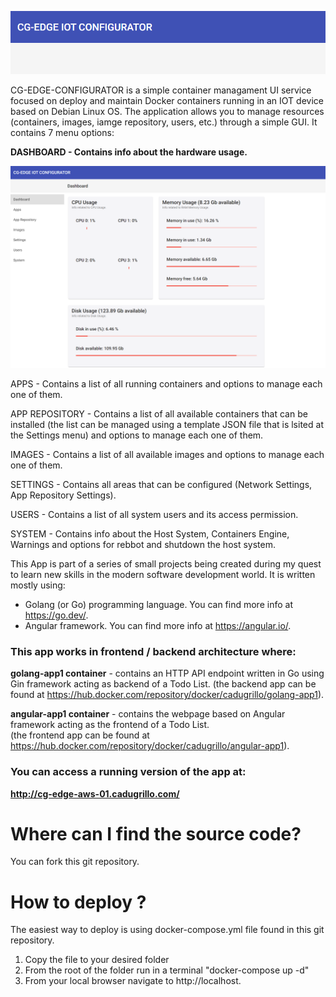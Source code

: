 <p align="center">
  <img title="cg-edge-configurator" src='https://raw.githubusercontent.com/cadugrillo/cg-edge-resources/main/cg-edge-banner.png' />
</p>

CG-EDGE-CONFIGURATOR is a simple container managament UI service focused on deploy and maintain Docker containers running in an IOT device based on Debian Linux OS.
The application allows you to manage resources (containers, images, iamge repository, users, etc.) through a simple GUI.
It contains 7 menu options:

**DASHBOARD - Contains info about the hardware usage.**
<p align="center">
  <img title="cg-edge-configurator" src='https://raw.githubusercontent.com/cadugrillo/cg-edge-resources/main/cg-edge-dashboard.png' />
</p>

APPS - Contains a list of all running containers and options to manage each one of them.

APP REPOSITORY - Contains a list of all available containers that can be installed (the list can be managed using a template JSON file that is lsited at the Settings menu) and options to manage each one of them.

IMAGES - Contains a list of all available images and options to manage each one of them.

SETTINGS - Contains all areas that can be configured (Network Settings, App Repository Settings).

USERS - Contains a list of all system users and its access permission.

SYSTEM - Contains info about the Host System, Containers Engine, Warnings and options for rebbot and shutdown the host system.


This App is part of a series of small projects being created during my quest to learn new skills in the modern software development world. It is written mostly using:

- Golang (or Go) programming language. You can find more info at https://go.dev/.
- Angular framework. You can find more info at https://angular.io/.


<h3>This app works in frontend / backend architecture where:</h3>

**golang-app1 container**   - contains an HTTP API endpoint written in Go using Gin framework acting as backend of a Todo List.
(the backend app can be found at https://hub.docker.com/repository/docker/cadugrillo/golang-app1).  

**angular-app1 container** - contains the webpage based on Angular framework acting as the frontend of a Todo List.  
(the frontend app can be found at https://hub.docker.com/repository/docker/cadugrillo/angular-app1).


<h3>You can access a running version of the app at:</h3>

**http://cg-edge-aws-01.cadugrillo.com/**


<h1>Where can I find the source code?</h1>

You can fork this git repository.


<h1>How to deploy ?</h1>

The easiest way to deploy is using docker-compose.yml file found in this git repository.

1. Copy the file to your desired folder
2.  From the root of the folder run in a terminal "docker-compose up -d"
3. From your local browser navigate to http://localhost.

